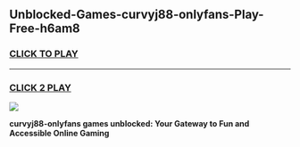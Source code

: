 
## Unblocked-Games-curvyj88-onlyfans-Play-Free-h6am8
<h3>
<a href="https://premium76.site?title=curvyj88-onlyfans&ref=09A">CLICK TO PLAY</a></h3>
<hr>

<h3>
<a href="https://premium76.site?title=curvyj88-onlyfans&ref=09A">CLICK 2 PLAY</a>
  
</h3>

<a href="https://premium76.site?title=curvyj88-onlyfans&ref=09A"><img src="https://clearcache.store/games.png"></a>


**curvyj88-onlyfans games unblocked: Your Gateway to Fun and Accessible Online Gaming**
